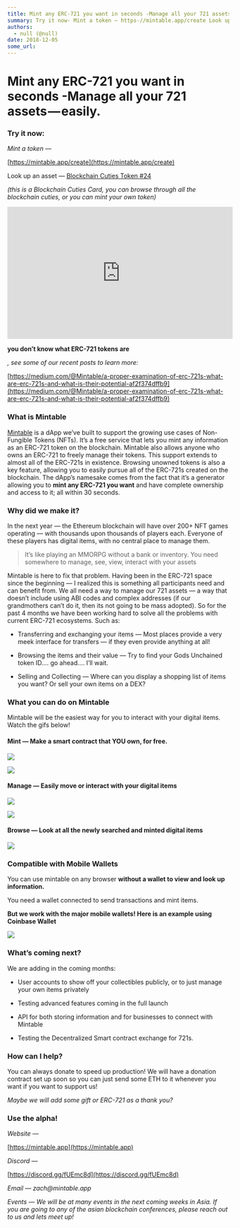 ```yaml
---
title: Mint any ERC-721 you want in seconds -Manage all your 721 assets — easily.
summary: Try it now- Mint a token — https-//mintable.app/create Look up an asset — Blockchain Cuties Token -24 (this is a Blockchain Cuties Card, you can browse through all the blockchain cuties, or you can mint your own token) you don’t know what ERC-721 tokens are , see some of our recent posts to learn more- https-//medium.com/@Mintable/a-proper-examination-of-erc-721s-what-are-erc-721s-and-what-is-their-potential-af2f374dffb9 What is Mintable Mintable is a dApp we’ve built to support the growing use
authors:
  - null (@null)
date: 2018-12-05
some_url: 
---
```


# Mint any ERC-721 you want in seconds -Manage all your 721 assets — easily.



### Try it now:
 
_Mint a token —_
  
[https://mintable.app/create](https://mintable.app/create)
 
Look up an asset — 
[Blockchain Cuties Token #24](https://mintable.app/manager/0xd73be539d6b2076bab83ca6ba62dfe189abc6bbe/24)
 
 
_(this is a Blockchain Cuties Card, you can browse through all the blockchain cuties, or you can mint your own token)_
 

<iframe allowfullscreen="" frameborder="0" height="300" scrolling="no" src="https://www.youtube.com/embed/EqF4EzFT784" width="512"></iframe>

 
**you don’t know what ERC-721 tokens are**
  
_, see some of our recent posts to learn more:_
  
[https://medium.com/@Mintable/a-proper-examination-of-erc-721s-what-are-erc-721s-and-what-is-their-potential-af2f374dffb9](https://medium.com/@Mintable/a-proper-examination-of-erc-721s-what-are-erc-721s-and-what-is-their-potential-af2f374dffb9)
 

### What is Mintable
 
[Mintable](https://mintable.app)
 is a dApp we’ve built to support the growing use cases of Non-Fungible Tokens (NFTs). It’s a free service that lets you mint any information as an ERC-721 token on the blockchain. Mintable also allows anyone who owns an ERC-721 to freely manage their tokens. This support extends to almost all of the ERC-721s in existence. Browsing unowned tokens is also a key feature, allowing you to easily pursue all of the ERC-721s created on the blockchain.
The dApp’s namesake comes from the fact that it’s a generator allowing you to 
**mint any ERC-721 you want**
 and have complete ownership and access to it; all within 30 seconds.

### Why did we make it?
In the next year — the Ethereum blockchain will have over 200+ NFT games operating — with thousands upon thousands of players each. Everyone of these players has digital items, with no central place to manage them.
> It’s like playing an MMORPG without a bank or inventory. You need somewhere to manage, see, view, interact with your assets

Mintable is here to fix that problem. Having been in the ERC-721 space since the beginning — I realized this is something all participants need and can benefit from. We all need a way to manage our 721 assets — a way that doesn’t include using ABI codes and complex addresses (if our grandmothers can’t do it, then its not going to be mass adopted).
So for the past 4 months we have been working hard to solve all the problems with current ERC-721 ecosystems. Such as:



 * Transferring and exchanging your items — Most places provide a very meek interface for transfers — if they even provide anything at all!

 * Browsing the items and their value — Try to find your Gods Unchained token ID…. go ahead…. I’ll wait.

 * Selling and Collecting — Where can you display a shopping list of items you want? Or sell your own items on a DEX?

### What you can do on Mintable
Mintable will be the easiest way for you to interact with your digital items. Watch the gifs below!

#### Mint — Make a smart contract that YOU own, for free.

![](https://api.beta.kauri.io:443/ipfs/QmQ91BdskcRAVCUxwEjHZpfBP5Bhpf1KVhhCaA5TGdbTY2)


![](https://api.beta.kauri.io:443/ipfs/QmUTQacVe5jGEKzAAdAk6Z3EXn9YcHfuhu6d4CdBCB2Td7)


#### Manage — Easily move or interact with your digital items

![](https://api.beta.kauri.io:443/ipfs/Qmb3iA92Ty1KKJyihoYptiMn6BjMSovn4STEAecc3Av7D2)


![](https://api.beta.kauri.io:443/ipfs/QmX6mNsJ41agfqb3FzaKAWzR5Mp9JFeiXYQHBX2dZhHDry)


#### Browse — Look at all the newly searched and minted digital items

![](https://api.beta.kauri.io:443/ipfs/QmcNauqj7u8KYyBULC2ESjQ3i1UnnJ5pUZ97C61DzpNMSJ)


### Compatible with Mobile Wallets
You can use mintable on any browser 
**without a wallet to view and look up information.**
 
You need a wallet connected to send transactions and mint items.
 
**But we work with the major mobile wallets! Here is an example using Coinbase Wallet**
 

![](https://api.beta.kauri.io:443/ipfs/QmNtwDHyqHMgv4WzcA1deMTMTrSjc7gX8fmZoKFJwu8spa)


### What’s coming next?
We are adding in the coming months:



 * User accounts to show off your collectibles publicly, or to just manage your own items privately

 * Testing advanced features coming in the full launch

 * API for both storing information and for businesses to connect with Mintable

 * Testing the Decentralized Smart contract exchange for 721s.

### How can I help?
You can always donate to speed up production! We will have a donation contract set up soon so you can just send some ETH to it whenever you want if you want to support us!
 
_Maybe we will add some gift or ERC-721 as a thank you?_
 

### Use the alpha!
 
_Website —_
  
[https://mintable.app](https://mintable.app)
 
 
_Discord —_
  
[https://discord.gg/fUEmc8d](https://discord.gg/fUEmc8d)
 
 
_Email — zach@mintable.app_
 
 
_Events — We will be at many events in the next coming weeks in Asia. If you are going to any of the asian blockchain conferences, please reach out to us and lets meet up!_
 
